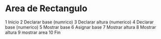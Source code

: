 # Area de Rectangulo
1 Inicio
2 Declarar base (numrico)
3 Declarar altura (numerico)
4 Declarar base (numerico)
5 Mostrar base
6 Asignar base
7 Mostrar altura
8 Mostrar altura
9 mostrar area 
10 Fin
